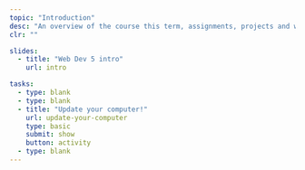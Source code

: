 ```yaml
---
topic: "Introduction"
desc: "An overview of the course this term, assignments, projects and weekly tasks."
clr: ""

slides:
  - title: "Web Dev 5 intro"
    url: intro

tasks:
  - type: blank
  - type: blank
  - title: "Update your computer!"
    url: update-your-computer
    type: basic
    submit: show
    button: activity
  - type: blank
---
```

